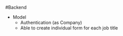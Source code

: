 #Backend

- Model
  - Authentication (as Company)
  - Able to create individual form for each job title
